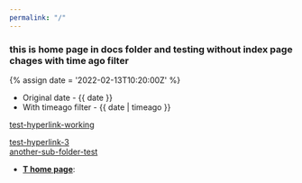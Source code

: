 ```yaml
---
permalink: "/"
---
```


### this is home page in docs folder and testing without index page chages with time ago filter

{% assign date = '2022-02-13T10:20:00Z' %}

- Original date - {{ date }}
- With timeago filter - {{ date | timeago }}  


[test-hyperlink-working](test.html)<br>

[test-hyperlink-3](test)<br>
[another-sub-folder-test](/testrepo/subdocs/subd.html)

- <b>[T home page](tardis-orverview#what-is-the-tardis)</b>:
